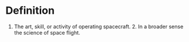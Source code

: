 # Definition

1.  The art, skill, or activity of operating spacecraft. 2. In a broader
    sense the science of space flight.
